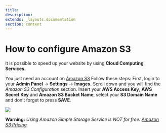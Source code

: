 ```yaml
---
title:
description:
extends: _layouts.documentation
section: content
---
```


# How to configure Amazon S3

It is possible to speed up your website by using **Cloud Computing Services.**

You just need an account on  [Amazon S3](https://aws.amazon.com/s3/)  Follow these steps:
First, login to your **Admin Panel** ->  **Settings**  ->  **Images.**
 Scroll down and you will find the  _Amazon S3 Configuration_  section. Insert your  **AWS Access Key**,  **AWS Secret Key**  and  **Amazon S3 Bucket Name**,  select your  **S3 Domain Name**  and don’t forget to press  **SAVE**.

![](/assets/images/Amazons3_1.png)


**Warning:**  _Using Amazon Simple Storage Service is NOT for free.  [Amazon S3 Pricing](https://aws.amazon.com/s3/pricing/)_
